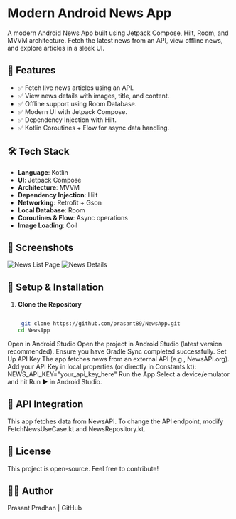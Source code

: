 # Modern Android News App

A modern Android News App built using Jetpack Compose, Hilt, Room, and MVVM architecture. Fetch the latest news from an API, view offline news, and explore articles in a sleek UI.

## 🚀 Features
- ✅ Fetch live news articles using an API.
- ✅ View news details with images, title, and content.
- ✅ Offline support using Room Database.
- ✅ Modern UI with Jetpack Compose.
- ✅ Dependency Injection with Hilt.
- ✅ Kotlin Coroutines + Flow for async data handling.

## 🛠️ Tech Stack
- **Language**: Kotlin
- **UI**: Jetpack Compose
- **Architecture**: MVVM
- **Dependency Injection**: Hilt
- **Networking**: Retrofit + Gson
- **Local Database**: Room
- **Coroutines & Flow**: Async operations
- **Image Loading**: Coil

## 📸 Screenshots
![News List Page](https://github.com/user-attachments/assets/5b1ec785-8a3c-45a6-8644-0effb7653ac4)
![News Details](https://github.com/user-attachments/assets/57157acb-13ef-4288-9aa7-9a0c08957251)

## 🔧 Setup & Installation
1. **Clone the Repository**  
   ```bash

    git clone https://github.com/prasant89/NewsApp.git
   cd NewsApp

Open in Android Studio
Open the project in Android Studio (latest version recommended).
Ensure you have Gradle Sync completed successfully.
Set Up API Key
The app fetches news from an external API (e.g., NewsAPI.org).
Add your API Key in local.properties (or directly in Constants.kt):
NEWS_API_KEY="your_api_key_here"
Run the App
Select a device/emulator and hit Run ▶ in Android Studio.

## 📡 API Integration
This app fetches data from NewsAPI. To change the API endpoint, modify FetchNewsUseCase.kt and NewsRepository.kt.

## 📜 License
This project is open-source. Feel free to contribute!

## 👨‍💻 Author
Prasant Pradhan | GitHub
